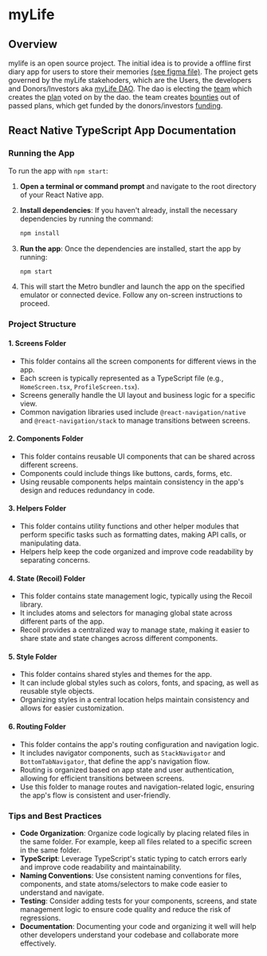 # myLife
## Overview
mylife is an open source project. The initial idea is to provide a offline first diary app for users to store their memories [(see figma file)](https://www.figma.com/design/DQp9RG2Fa6XXsVH0h1D26m/myLife?node-id=0%3A1&t=Q4GJVzFWpUyhciF1-1). The project gets governed by the myLife stakehoders, which are the Users, the developers and Donors/Investors aka [myLife DAO](https://www.figma.com/board/aq4b1niEivXWgBfENSppyu/myLife-Dao?node-id=0%3A1&t=ZcBomcOELrZ69gHr-1). The dao is electing the [team](https://github.com/mylife-plus/myLife/discussions/6) which creates the [plan](https://github.com/mylife-plus/myLife/discussions/1) voted on by the dao. the team creates [bounties](https://github.com/mylife-plus/myLife/discussions/7) out of passed plans, which get funded by the donors/investors [funding](https://github.com/mylife-plus/myLife/discussions/4).

## React Native TypeScript App Documentation

### Running the App

To run the app with `npm start`:

1. **Open a terminal or command prompt** and navigate to the root directory of your React Native app.
2. **Install dependencies**: If you haven't already, install the necessary dependencies by running the command:

    ```bash
    npm install
    ```

3. **Run the app**: Once the dependencies are installed, start the app by running:

    ```bash
    npm start
    ```

4. This will start the Metro bundler and launch the app on the specified emulator or connected device. Follow any on-screen instructions to proceed.

### Project Structure

#### 1. Screens Folder

- This folder contains all the screen components for different views in the app.
- Each screen is typically represented as a TypeScript file (e.g., `HomeScreen.tsx`, `ProfileScreen.tsx`).
- Screens generally handle the UI layout and business logic for a specific view.
- Common navigation libraries used include `@react-navigation/native` and `@react-navigation/stack` to manage transitions between screens.

#### 2. Components Folder

- This folder contains reusable UI components that can be shared across different screens.
- Components could include things like buttons, cards, forms, etc.
- Using reusable components helps maintain consistency in the app's design and reduces redundancy in code.

#### 3. Helpers Folder

- This folder contains utility functions and other helper modules that perform specific tasks such as formatting dates, making API calls, or manipulating data.
- Helpers help keep the code organized and improve code readability by separating concerns.

#### 4. State (Recoil) Folder

- This folder contains state management logic, typically using the Recoil library.
- It includes atoms and selectors for managing global state across different parts of the app.
- Recoil provides a centralized way to manage state, making it easier to share state and state changes across different components.

#### 5. Style Folder

- This folder contains shared styles and themes for the app.
- It can include global styles such as colors, fonts, and spacing, as well as reusable style objects.
- Organizing styles in a central location helps maintain consistency and allows for easier customization.

#### 6. Routing Folder

- This folder contains the app's routing configuration and navigation logic.
- It includes navigator components, such as `StackNavigator` and `BottomTabNavigator`, that define the app's navigation flow.
- Routing is organized based on app state and user authentication, allowing for efficient transitions between screens.
- Use this folder to manage routes and navigation-related logic, ensuring the app's flow is consistent and user-friendly.

### Tips and Best Practices

- **Code Organization**: Organize code logically by placing related files in the same folder. For example, keep all files related to a specific screen in the same folder.
- **TypeScript**: Leverage TypeScript's static typing to catch errors early and improve code readability and maintainability.
- **Naming Conventions**: Use consistent naming conventions for files, components, and state atoms/selectors to make code easier to understand and navigate.
- **Testing**: Consider adding tests for your components, screens, and state management logic to ensure code quality and reduce the risk of regressions.
- **Documentation**: Documenting your code and organizing it well will help other developers understand your codebase and collaborate more effectively.
